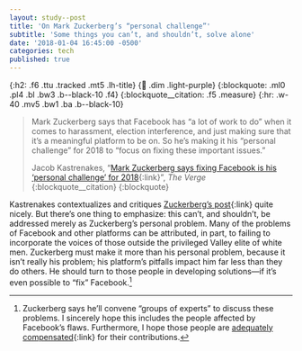 ```yaml
---
layout: study--post
title: 'On Mark Zuckerberg’s “personal challenge”'
subtitle: 'Some things you can’t, and shouldn’t, solve alone'
date: '2018-01-04 16:45:00 -0500'
categories: tech
published: true
---
```


{:h2: .f6 .ttu .tracked .mt5 .lh-title}
{:link: .dim .light-purple}
{:blockquote: .ml0 .pl4 .bl .bw3 .b--black-10 .f4}
{:blockquote__citation: .f5 .measure}
{:hr: .w-40 .mv5 .bw1 .ba .b--black-10}

> Mark Zuckerberg says that Facebook has “a lot of work to do” when it comes to harassment, election interference, and just making sure that it’s a meaningful platform to be on. So he’s making it his “personal challenge” for 2018 to “focus on fixing these important issues.”
> 
> Jacob Kastrenakes, “[Mark Zuckerberg says fixing Facebook is his ‘personal challenge’ for 2018](https://www.theverge.com/2018/1/4/16849646/mark-zuckerberg-personal-challenge-2018-fix-facebook-harassment-election-interference){:link}”, *The Verge*
> {:blockquote__citation}
{:blockquote}

Kastrenakes contextualizes and critiques [Zuckerberg’s post](https://www.facebook.com/zuck/posts/10104380170714571){:link} quite nicely. But there’s one thing to emphasize: this can’t, and shouldn’t, be addressed merely as Zuckerberg’s personal problem. Many of the problems of Facebook and other platforms can be attributed, in part, to failing to incorporate the voices of those outside the privileged Valley elite of white men. Zuckerberg must make it more than his personal problem, because it isn’t really his problem; his platform’s pitfalls impact him far less than they do others. He should turn to those people in developing solutions—if it’s even possible to “fix” Facebook.[^experts]

[^experts]: Zuckerberg says he’ll convene “groups of experts” to discuss these problems. I sincerely hope this includes the people affected by Facebook’s flaws. Furthermore, I hope those people are [adequately compensated](/hit-and-miss/6-veritable-listening/){:link} for their contributions.
